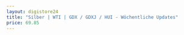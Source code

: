 ```yaml
---
layout: digistore24
title: "Silber | WTI | GDX / GDXJ / HUI - Wöchentliche Updates"
price: 69.85
---
```

